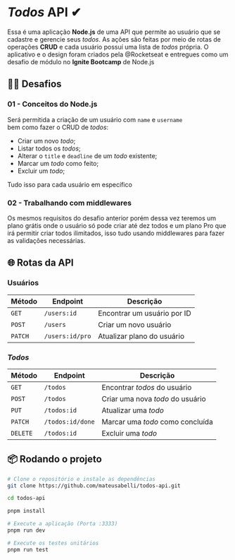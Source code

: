# _Todos_ API ✔

Essa é uma aplicação **Node.js** de uma API que permite ao usuário que se cadastre e gerencie seus _todos_. As ações são feitas por meio de rotas de operações **CRUD** e cada usuário possuí uma lista de _todos_ própria. O aplicativo e o design foram criados pela @Rocketseat e entregues como um desafio de módulo no **Ignite Bootcamp** de Node.js

## 👨‍💻 Desafios

### 01 - Conceitos do Node.js

Será permitida a criação de um usuário com `name` e `username` bem como fazer o CRUD de *todos*:

- Criar um novo _todo_;
- Listar todos os _todos_;
- Alterar o `title` e `deadline` de um _todo_ existente;
- Marcar um _todo_ como feito;
- Excluir um _todo_;

Tudo isso para cada usuário em específico

### 02 - Trabalhando com middlewares

Os mesmos requisitos do desafio anterior porém dessa vez teremos um plano grátis onde o usuário só pode criar até dez todos e um plano Pro que irá permitir criar todos ilimitados, isso tudo usando middlewares para fazer as validações necessárias.

## 🌐 Rotas da API

### Usuários

| Método  | Endpoint        | Descrição                   |
| ------- | --------------- | --------------------------- |
| `GET`   | `/users:id`     | Encontrar um usuário por ID |
| `POST`  | `/users`        | Criar um novo usuário       |
| `PATCH` | `/users:id/pro` | Atualizar plano do usuário  |

### _Todos_

| Método   | Endpoint         | Descrição                        |
| -------- | ---------------- | -------------------------------- |
| `GET`    | `/todos`         | Encontrar _todos_ do usuário     |
| `POST`   | `/todos`         | Criar uma nova _todo_ do usuário |
| `PUT`    | `/todos:id`      | Atualizar uma _todo_             |
| `PATCH`  | `/todos:id/done` | Marcar uma _todo_ como concluída |
| `DELETE` | `/todos:id`      | Excluir uma _todo_               |

## 📦 Rodando o projeto

```bash
# Clone o repositório e instale as dependências
git clone https://github.com/mateusabelli/todos-api.git

cd todos-api

pnpm install
```

```bash
# Execute a aplicação (Porta :3333)
pnpm run dev

# Execute os testes unitários
pnpm run test
```
